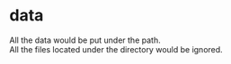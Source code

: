 # data
All the data would be put under the path.   
All the files located under the directory would be ignored.
